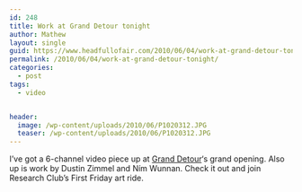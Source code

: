```yaml
---
id: 248
title: Work at Grand Detour tonight
author: Mathew
layout: single
guid: https://www.headfullofair.com/2010/06/04/work-at-grand-detour-tonight/
permalink: /2010/06/04/work-at-grand-detour-tonight/
categories:
  - post
tags:
  - video


header:
  image: /wp-content/uploads/2010/06/P1020312.JPG
  teaser: /wp-content/uploads/2010/06/P1020312.JPG
---
```

I&#8217;ve got a 6-channel video piece up at [Grand Detour][1]&#8216;s grand opening. Also up is work by Dustin Zimmel and Ním Wunnan. Check it out and join Research Club&#8217;s First Friday art ride.

 [1]: http://www.grand-detour.org